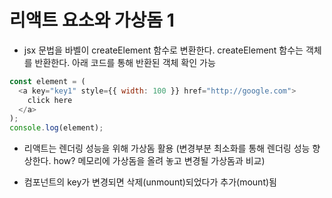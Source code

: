 # 리액트 요소와 가상돔 1

- jsx 문법을 바벨이 createElement 함수로 변환한다. createElement 함수는 객체를 반환한다. 아래 코드를 통해 반환된 객체 확인 가능

```javascript
const element = (
  <a key="key1" style={{ width: 100 }} href="http://google.com">
    click here
  </a>
);
console.log(element);
```

- 리액트는 렌더링 성능을 위해 가상돔 활용 (변경부분 최소화를 통해 렌더링 성능 향상한다. how? 메모리에 가상돔을 올려 놓고 변경될 가상돔과 비교)

- 컴포넌트의 key가 변경되면 삭제(unmount)되었다가 추가(mount)됨
